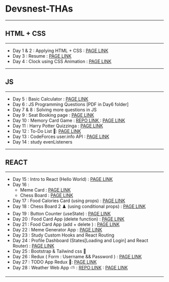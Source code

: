 # Devsnest-THAs

---

## HTML + CSS

---

<ul>
<li>Day 1 & 2 : Applying HTML + CSS : <a href="https://pranav580.github.io/DevsNest-Frontend/Devsnest_THA/HTML%20+%20CSS/Day%201%20&%20Day%202/Day%201.html">PAGE LINK</a></li>
<li>Day 3 : Resume : <a href="https://pranav580.github.io/DevsNest-Frontend/Devsnest_THA/HTML%20+%20CSS/Day%203%20CSS%20(Resume)/Resume.html">PAGE LINK</a></li>
<li>Day 4 : Clock using CSS Animation : <a href="https://pranav580.github.io/DevsNest-Frontend/Devsnest_THA/HTML%20+%20CSS/Day%204%20(clock)/Clock.html">PAGE LINK</a></li>

</ul>

---

## JS

---

<ul>
<li>Day 5 : Basic Calculator : <a href="">PAGE LINK</a></li>
<li>Day 6 : JS Programming Questions [PDF in Day6 folder]</li>
<li>Day 7 & 8 : Solving more questions in JS</li>
<li>Day 9 : Seat Booking page : <a href="">PAGE LINK</a></li>
<li>Day 10 : Memory Card Game : <a href="">REPO LINK </a> : <a href=""> PAGE LINK </a> </li>
<li>Day 11 : Harry Potter Quizzinga : <a href="">PAGE LINK</a></li>
<li> Day 12 : To-Do List 📝: <a href="https://pranav580.github.io/DevsNest-Frontend/Devsnest_THA/Javascript/Day%2012(ToDo)/index.html">PAGE LINK</a></li>
<li> Day 13 : CodeForces user.info API : <a href=" https://pranav580.github.io/DevsNest-Frontend/Devsnest_THA/Javascript/Day13(API)/index.html">PAGE LINK</a></li>
<li> Day 14 : study evenListeners</li>
</ul>

---

## REACT

---

<ul>
  <li> Day 15 : Intro to React (Hello World) : <a href="">PAGE LINK</a></li>
  <li> Day 16 : <ul><li>Meme Card : <a href="https://pranav580.github.io/DevsNest-Frontend/Devsnest_THA/React/Day%2016/meme_card/build/index.html">PAGE LINK</a></li>
  <li>Chess Board : <a href="https://pranav580.github.io/DevsNest-Frontend/Devsnest_THA/React/Day%2016/Chess/build/index.html">PAGE LINK</a></li></ul></li>
  <li> Day 17 : Food Calories Card (using props) : <a href="https://pranav580.github.io/DevsNest-Frontend/Devsnest_THA/React/Day%2017/calorie/build/index.html">PAGE LINK</a></li>
  <li> Day 18 : Chess Board 2 ♟️ (using conditional props) : <a href="https://pranav580.github.io/DevsNest-Frontend/Devsnest_THA/React/Day%2018/chessboard2/build/index.html">PAGE LINK</a></li>
  <li> Day 19 : Button Counter (useState) : <a href="https://pranav580.github.io/DevsNest-Frontend/Devsnest_THA/React/Day%2019/buttons/build/index.html">PAGE LINK</a></li>
  <li> Day 20 : Food Card App (delete function) : <a href="https://pranav580.github.io/DevsNest-Frontend/Devsnest_THA/React/Day%2020/calorie2/build/index.html">PAGE LINK</a></li>
  <li> Day 21 : Food Card App (add + delete <!--+ edit function-->) : <a href="https://pranav580.github.io/DevsNest-Frontend/Devsnest_THA/React/Day%2021/cal_tracker/build/index.js">PAGE LINK</a></li>
  <li> Day 22 : Meme Generator App : <a href="https://pranav580.github.io/DevsNest-Frontend/Devsnest_THA/React/Day%2022/meme_app/build/index.html">PAGE LINK</a></li>
  <li> Day 23 : Study Custom Hooks and React Routing</li>
  <li>Day 24 : Profile Dashboard (States[Loading and Login] and React Router) : <a href="">PAGE LINK</a></li>
  <li>Day 25 : Bootstrap & Tailwind css 👋 </li>
  <li>Day 26 : Redux ( Form : Username && Password ) : <a href="">PAGE LINK</a></li>
  <li>Day 27 : TODO App Redux 📝: <a href="">PAGE LINK</a></li>
  <li>Day 28 : Weather Web App ⛅ : <a href="">REPO LINK</a> : <a href="">PAGE LINK</a></li>
</ul>

---

 